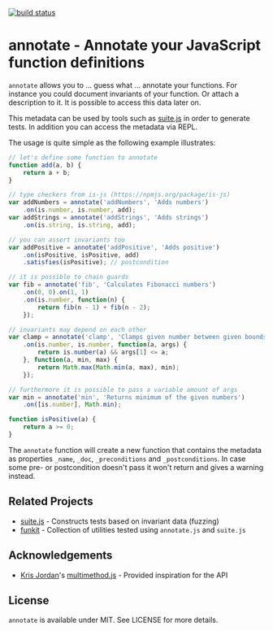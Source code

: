 [![build status](https://secure.travis-ci.org/annojs/annotate)](http://travis-ci.org/annojs/annotate)
# annotate - Annotate your JavaScript function definitions

`annotate` allows you to ... guess what ... annotate your functions. For
instance you could document invariants of your function. Or attach a
description to it. It is possible to access this data later on.

This metadata can be used by tools such as [suite.js](https://github.com/bebraw/suite.js)
in order to generate tests. In addition you can access the metadata via REPL.

The usage is quite simple as the following example illustrates:

```javascript
// let's define some function to annotate
function add(a, b) {
    return a + b;
}

// type checkers from is-js (https://npmjs.org/package/is-js)
var addNumbers = annotate('addNumbers', 'Adds numbers')
    .on(is.number, is.number, add);
var addStrings = annotate('addStrings', 'Adds strings')
    .on(is.string, is.string, add);

// you can assert invariants too
var addPositive = annotate('addPositive', 'Adds positive')
    .on(isPositive, isPositive, add)
    .satisfies(isPositive); // postcondition

// it is possible to chain guards
var fib = annotate('fib', 'Calculates Fibonacci numbers')
    .on(0, 0).on(1, 1)
    .on(is.number, function(n) {
        return fib(n - 1) + fib(n - 2);
    });

// invariants may depend on each other
var clamp = annotate('clamp', 'Clamps given number between given bounds')
    .on(is.number, is.number, function(a, args) {
        return is.number(a) && args[1] <= a;
    }, function(a, min, max) {
        return Math.max(Math.min(a, max), min);
    });

// furthermore it is possible to pass a variable amount of args
var min = annotate('min', 'Returns minimum of the given numbers')
    .on([is.number], Math.min);

function isPositive(a) {
    return a >= 0;
}
```

The `annotate` function will create a new function that contains the metadata as
properties `_name`, `_doc`, `_preconditions` and `_postconditions`. In case
some pre- or postcondition doesn't pass it won't return and gives a warning
instead.

## Related Projects

* [suite.js](https://github.com/bebraw/suite.js) - Constructs tests based on invariant data (fuzzing)
* [funkit](https://github.com/bebraw/funkit) - Collection of utilities tested using `annotate.js` and `suite.js`

## Acknowledgements

* [Kris Jordan](http://krisjordan.com/)'s [multimethod.js](http://krisjordan.com/multimethod-js) - Provided inspiration for the API

## License

`annotate` is available under MIT. See LICENSE for more details.

